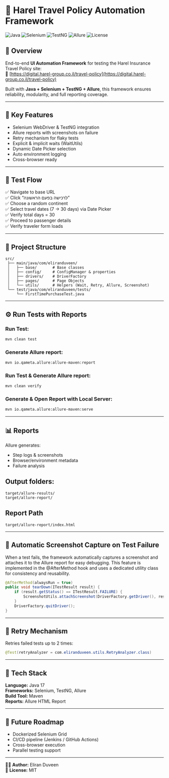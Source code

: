 # 🧭 Harel Travel Policy Automation Framework

![Java](https://img.shields.io/badge/Java-17-blue?logo=openjdk)
![Selenium](https://img.shields.io/badge/Selenium-4.20-brightgreen?logo=selenium)
![TestNG](https://img.shields.io/badge/TestNG-7.10.2-orange)
![Allure](https://img.shields.io/badge/Allure-Report-purple?logo=allure)
![License](https://img.shields.io/badge/License-MIT-lightgrey)

## 📘 Overview
End-to-end **UI Automation Framework** for testing the Harel Insurance Travel Policy site:  
🔗 [https://digital.harel-group.co.il/travel-policy](https://digital.harel-group.co.il/travel-policy)

Built with **Java + Selenium + TestNG + Allure**, this framework ensures reliability, modularity, and full reporting coverage.

---

## 🚀 Key Features
- Selenium WebDriver & TestNG integration  
- Allure reports with screenshots on failure  
- Retry mechanism for flaky tests  
- Explicit & implicit waits (WaitUtils)  
- Dynamic Date Picker selection  
- Auto environment logging  
- Cross-browser ready  

---

## 🧠 Test Flow
✅ Navigate to base URL  
✅ Click “לרכישה בפעם הראשונה”  
✅ Choose a random continent  
✅ Select travel dates (7 → 30 days) via Date Picker  
✅ Verify total days = 30  
✅ Proceed to passenger details  
✅ Verify traveler form loads  

---

## 🧩 Project Structure
```
src/
 ├── main/java/com/eliranduveen/
 │   ├── base/       # Base classes
 │   ├── config/     # ConfigManager & properties
 │   ├── drivers/    # DriverFactory
 │   ├── pages/      # Page Objects
 │   └── utils/      # Helpers (Wait, Retry, Allure, Screenshot)
 └── test/java/com/eliranduveen/tests/
     └── FirstTimePurchaseTest.java
```

---

## ⚙️ Run Tests with Reports
### Run Test:
```bash
mvn clean test
```
### Generate Allure report:
```bash
mvn io.qameta.allure:allure-maven:report
```
### Run Test & Generate Allure report:
```bash
mvn clean verify
```
### Generate & Open Report with Local Server:
```bash
mvn io.qameta.allure:allure-maven:serve
```



---


## 📊 Reports
Allure generates:
- Step logs & screenshots  
- Browser/environment metadata  
- Failure analysis  

## Output folders:
```
target/allure-results/
target/allure-report/
```
## Report Path
```
target/allure-report/index.html
```
---

## 📸 Automatic Screenshot Capture on Test Failure
When a test fails, the framework automatically captures a screenshot and attaches it to the Allure report for easy debugging.
This feature is implemented in the @AfterMethod hook and uses a dedicated utility class for consistency and reusability.
```java
@AfterMethod(alwaysRun = true)
public void tearDown(ITestResult result) {
    if (result.getStatus() == ITestResult.FAILURE) {
        ScreenshotUtils.attachScreenshot(DriverFactory.getDriver(), result.getName());
    }
    DriverFactory.quitDriver();
}
```

---

## 🔄 Retry Mechanism
Retries failed tests up to 2 times:
```java
@Test(retryAnalyzer = com.eliranduveen.utils.RetryAnalyzer.class)
```

---

## 🧱 Tech Stack
**Language:** Java 17  
**Frameworks:** Selenium, TestNG, Allure  
**Build Tool:** Maven  
**Reports:** Allure HTML Report  

---

## 🧹 Future Roadmap
- Dockerized Selenium Grid  
- CI/CD pipeline (Jenkins / GitHub Actions)  
- Cross-browser execution  
- Parallel testing support  

---

🧑‍💻 **Author:** Eliran Duveen  
📂 **License:** MIT  
